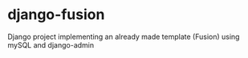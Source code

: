 # django-fusion
Django project implementing an already made template (Fusion) using mySQL and django-admin
